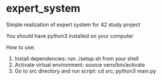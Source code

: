 # expert_system
Simple realization of expert system for 42 study project

You should have python3 installed on your computer

How to use:
1. Install dependencies:                run ./setup.sh from your shell
2. Activate virtual environment:        source venv/bin/activate
3. Go to src directory and run script:  cd src; python3 main.py
